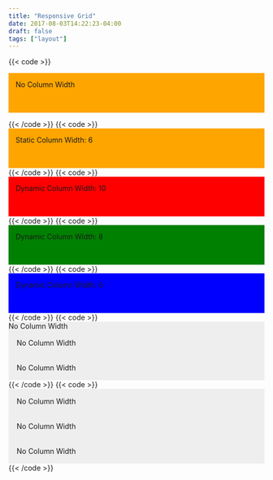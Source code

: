 ```yaml
---
title: "Responsive Grid"
date: 2017-08-03T14:22:23-04:00
draft: false
tags: ["layout"]
---
```


{{< code >}}<section class="pfe-l-grid pfe-m-gutters">
    <div class="" style="padding: 1em; background-color:orange; height: 50px;">
        No Column Width
    </div>
</section>{{< /code >}}
{{< code >}}<section class="pfe-l-grid pfe-m-gutters">
    <div class="pfe-m-6-col pfe-m-startat-4-col" style="padding: 1em; background-color:orange; height: 50px;">
        Static Column Width: 6
    </div>
</section>{{< /code >}}
{{< code >}}<section class="pfe-l-grid pfe-m-gutters">
    <div class="pfe-m-10-col-on-lg pfe-m-startat-2-col-on-lg" style="padding: 1em; background-color:red; height: 50px;">
        Dynamic Column Width: 10
    </div>
</section>{{< /code >}}
{{< code >}}<section class="pfe-l-grid pfe-m-gutters">
    <div class="pfe-m-8-col-on-lg pfe-m-startat-3-col-on-lg" style="padding: 1em; background-color:green; height: 50px;">
        Dynamic Column Width: 8
    </div>
</section>{{< /code >}}
{{< code >}}<section class="pfe-l-grid pfe-m-gutters">
    <div class="pfe-m-6-col-on-lg pfe-m-startat-4-col-on-lg" style="padding: 1em; background-color:blue; height: 50px;">
        Dynamic Column Width: 6
    </div>
</section>{{< /code >}}
{{< code >}}<section class="pfe-l-grid pfe-m-gutters">
    <div class="pfe-l-grid pfe-m-gutters pfe-m-all-6-col" style="padding:var(--pfe-theme--container-spacer);">
        <div>
            <div style="background: #EEE;">
                <div style="padding:var(--pfe-theme--container-spacer);">No Column Width</div>
            </div>
        </div>
        <div>
            <div style="background: #EEE;">
                <div style="padding: 16px;">No Column Width</div>
            </div>
        </div>
        <div>
            <div style="background: #EEE;">
                <div style="padding: 16px;">No Column Width</div>
            </div>
        </div>
    </div>
</section>{{< /code >}}
{{< code >}}<section class="pfe-l-grid pfe-m-gutters">
    <div class="pfe-l-grid pfe-m-gutters pfe-m-all-4-col" style="background-color:orange;padding:var(--pfe-theme--container-spacer);">
        <div>
            <div style="background: #EEE;">
                <div style="padding: 16px;">No Column Width</div>
            </div>
        </div>
        <div>
            <div style="background: #EEE;">
                <div style="padding: 16px;">No Column Width</div>
            </div>
        </div>
        <div>
            <div style="background: #EEE;">
                <div style="padding: 16px;">No Column Width</div>
            </div>
        </div>
    </div>
</section>{{< /code >}}